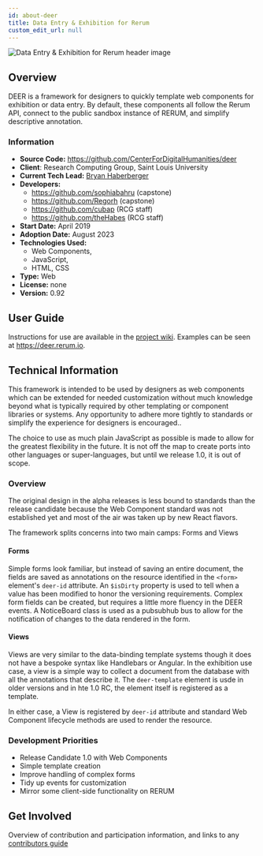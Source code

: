```yaml
---
id: about-deer
title: Data Entry & Exhibition for Rerum
custom_edit_url: null
---
```

<!-- A header image is optional; if used should be no greater than 200x600 -->
![Data Entry & Exhibition for Rerum header image](https://deer.rerum.io/images/deerlogo_banner.jpg)

## Overview

DEER is a framework for designers to quickly template web components for exhibition or data entry. By default, these components all follow the Rerum API, connect to the public sandbox instance of RERUM, and simplify descriptive annotation.

### Information

- **Source Code:** <https://github.com/CenterForDigitalHumanities/deer>
- **Client**: Research Computing Group, Saint Louis University
- **Current Tech Lead:** [Bryan Haberberger](https://github.com/theHabes)
- **Developers:**
  - https://github.com/sophiabahru (capstone)
  - https://github.com/Regorh (capstone)
  - https://github.com/cubap (RCG staff)
  - https://github.com/theHabes (RCG staff)
- **Start Date:** April 2019
- **Adoption Date:** August 2023
- **Technologies Used:** 
  - Web Components,
  - JavaScript,
  - HTML, CSS
- **Type:** Web
- **License:** none
- **Version:** 0.92

## User Guide

Instructions for use are available in the [project wiki](https://github.com/CenterForDigitalHumanities/deer/wiki/Using-DEER-in-your-project). 
Examples can be seen at https://deer.rerum.io.

## Technical Information

This framework is intended to be used by designers as web components which can be extended for needed customization without much knowledge beyond what is typically required by other templating or component libraries or systems. Any opportunity to adhere more tightly to standards or simplify the experience for designers is encouraged..

The choice to use as much plain JavaScript as possible is made to allow for the greatest flexibility in the future. It is not off the map to create ports into other languages or super-languages, but until we release 1.0, it is out of scope.

### Overview
 
The original design in the alpha releases is less bound to standards than the release candidate because the Web Component standard was not established yet and most of the air was taken up by new React flavors.

The framework splits concerns into two main camps: Forms and Views

#### Forms

Simple forms look familiar, but instead of saving an entire document, the fields are saved as annotations on the resource identified in the `<form>` element's `deer-id` attribute. An `$isDirty` property is used to tell when a value has been modified to honor the versioning requirements. Complex form fields can be created, but requires a little more fluency in the DEER events. A NoticeBoard class is used as a pubsubhub bus to allow for the notification of changes to the data rendered in the form.

#### Views

Views are very similar to the data-binding template systems though it does not have a bespoke syntax like Handlebars or Angular. In the exhibition use case, a view is a simple way to collect a document from the database with all the annotations that describe it. The `deer-template` element is usde in older versions and in hte 1.0 RC, the element itself is registered as a template.

In either case, a View is registered by `deer-id` attribute and standard Web Component lifecycle methods are used to render the resource.

### Development Priorities

- Release Candidate 1.0 with Web Components
- Simple template creation
- Improve handling of complex forms
- Tidy up events for customization
- Mirror some client-side functionality on RERUM

## Get Involved

<!-- A group photo is optional; if used should be no greater than 800x800 -->
<!--![Group Photo Alt Text](group.jpg) -->

Overview of contribution and participation information, and links to any [contributors guide](https://github.com/CenterForDigitalHumanities/deer/blob/main/CONTRIBUTING.md)
